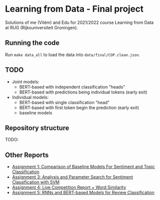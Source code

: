 # Learning from Data - Final project

Solutions of me (Vilém) and Edu for 2021/2022 course Learning from Data at RUG (Rijksuniversiteit Groningen).

## Running the code

Run `make data_all` to load the data into `data/final/COP.clean.json`.

## TODO
- Joint models:
  - BERT-based with independent classification "heads"
  - BERT-based with predictions being individual tokens (early exit)
- Individual models:
  - BERT-based with single classification "head"
  - BERT-based with first token begin the prediction (early exit)
  - baseline models

## Repository structure

TODO:

## Other Reports

- [Assignment 1: Comparison of Baseline Models For Sentiment and Topic Classification](meta/other_projects/ass1.pdf)
- [Assignment 3: Analysis and Parameter Search for Sentiment Classification with SVM](meta/other_projects/ass3.pdf)
- [Assignment 4: Live Competition Report + Word Similarity](meta/other_projects/ass4.pdf)
- [Assignment 5: RNNs and BERT-based Models for Review Classification](meta/other_projects/ass5.pdf)
